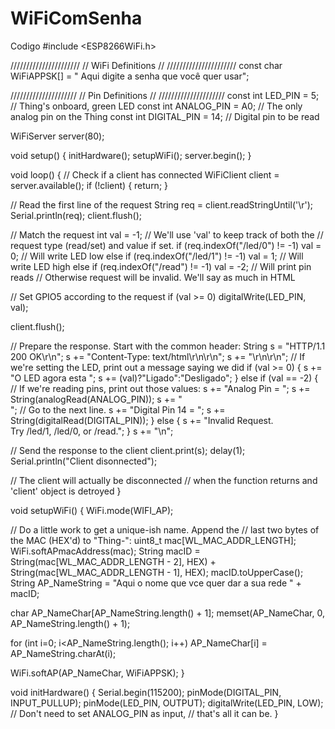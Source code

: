 # WiFiComSenha
Codigo
#include <ESP8266WiFi.h>

//////////////////////
// WiFi Definitions //
//////////////////////
const char WiFiAPPSK[] = " Aqui digite a senha que você quer usar";

/////////////////////
// Pin Definitions //
/////////////////////
const int LED_PIN = 5; // Thing's onboard, green LED
const int ANALOG_PIN = A0; // The only analog pin on the Thing
const int DIGITAL_PIN = 14; // Digital pin to be read

WiFiServer server(80);

void setup() 
{
  initHardware();
  setupWiFi();
  server.begin();
}

void loop() 
{
  // Check if a client has connected
  WiFiClient client = server.available();
  if (!client) {
    return;
  }

  // Read the first line of the request
  String req = client.readStringUntil('\r');
  Serial.println(req);
  client.flush();

  // Match the request
  int val = -1; // We'll use 'val' to keep track of both the
                // request type (read/set) and value if set.
  if (req.indexOf("/led/0") != -1)
    val = 0; // Will write LED low
  else if (req.indexOf("/led/1") != -1)
    val = 1; // Will write LED high
  else if (req.indexOf("/read") != -1)
    val = -2; // Will print pin reads
  // Otherwise request will be invalid. We'll say as much in HTML

  // Set GPIO5 according to the request
  if (val >= 0)
    digitalWrite(LED_PIN, val);

  client.flush();

  // Prepare the response. Start with the common header:
  String s = "HTTP/1.1 200 OK\r\n";
  s += "Content-Type: text/html\r\n\r\n";
  s += "<!DOCTYPE HTML>\r\n<html>\r\n";
  // If we're setting the LED, print out a message saying we did
  if (val >= 0)
  {
    s += "O LED agora esta  ";
    s += (val)?"Ligado":"Desligado";
  }
  else if (val == -2)
  { // If we're reading pins, print out those values:
    s += "Analog Pin = ";
    s += String(analogRead(ANALOG_PIN));
    s += "<br>"; // Go to the next line.
    s += "Digital Pin 14 = ";
    s += String(digitalRead(DIGITAL_PIN));
  }
  else
  {
    s += "Invalid Request.<br> Try /led/1, /led/0, or /read.";
  }
  s += "</html>\n";

  // Send the response to the client
  client.print(s);
  delay(1);
  Serial.println("Client disonnected");

  // The client will actually be disconnected 
  // when the function returns and 'client' object is detroyed
}

void setupWiFi()
{
  WiFi.mode(WIFI_AP);

  // Do a little work to get a unique-ish name. Append the
  // last two bytes of the MAC (HEX'd) to "Thing-":
  uint8_t mac[WL_MAC_ADDR_LENGTH];
  WiFi.softAPmacAddress(mac);
  String macID = String(mac[WL_MAC_ADDR_LENGTH - 2], HEX) +
                 String(mac[WL_MAC_ADDR_LENGTH - 1], HEX);
  macID.toUpperCase();
  String AP_NameString = "Aqui o nome que vce quer dar a sua rede " + macID;

  char AP_NameChar[AP_NameString.length() + 1];
  memset(AP_NameChar, 0, AP_NameString.length() + 1);

  for (int i=0; i<AP_NameString.length(); i++)
    AP_NameChar[i] = AP_NameString.charAt(i);

  WiFi.softAP(AP_NameChar, WiFiAPPSK);
}

void initHardware()
{
  Serial.begin(115200);
  pinMode(DIGITAL_PIN, INPUT_PULLUP);
  pinMode(LED_PIN, OUTPUT);
  digitalWrite(LED_PIN, LOW);
  // Don't need to set ANALOG_PIN as input, 
  // that's all it can be.
}
